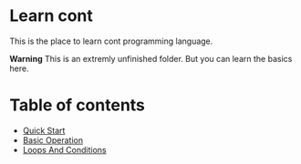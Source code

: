 # Learn cont
This is the place to learn cont programming language.

**Warning**
This is an extremly unfinished folder. But you can learn the basics here.

# Table of contents
* [Quick Start](https://github.com/farkon00/cont/blob/master/learn-cont/01-quick-start.md)
* [Basic Operation](https://github.com/farkon00/cont/blob/master/learn-cont/02-basic-operation.md)
* [Loops And Conditions](https://github.com/farkon00/cont/blob/master/learn-cont/03-loops-and-conditions.md)
